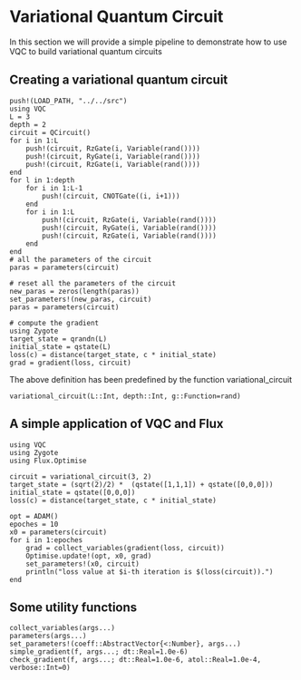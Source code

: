 # Variational Quantum Circuit

In this section we will provide a simple pipeline to demonstrate how to
use VQC to build variational quantum circuits


## Creating a variational quantum circuit
```@example
push!(LOAD_PATH, "../../src")
using VQC
L = 3
depth = 2
circuit = QCircuit()
for i in 1:L
	push!(circuit, RzGate(i, Variable(rand())))
	push!(circuit, RyGate(i, Variable(rand())))
	push!(circuit, RzGate(i, Variable(rand())))
end
for l in 1:depth
	for i in 1:L-1
		push!(circuit, CNOTGate((i, i+1)))
	end
	for i in 1:L
		push!(circuit, RzGate(i, Variable(rand())))
		push!(circuit, RyGate(i, Variable(rand())))
		push!(circuit, RzGate(i, Variable(rand())))
	end
end	
# all the parameters of the circuit
paras = parameters(circuit)

# reset all the parameters of the circuit
new_paras = zeros(length(paras))
set_parameters!(new_paras, circuit)
paras = parameters(circuit)

# compute the gradient
using Zygote
target_state = qrandn(L)
initial_state = qstate(L)
loss(c) = distance(target_state, c * initial_state)
grad = gradient(loss, circuit)
```
The above definition has been predefined by the function variational_circuit
```@docs
variational_circuit(L::Int, depth::Int, g::Function=rand)
```

## A simple application of VQC and Flux
```@example
using VQC
using Zygote
using Flux.Optimise

circuit = variational_circuit(3, 2)
target_state = (sqrt(2)/2) *  (qstate([1,1,1]) + qstate([0,0,0]))
initial_state = qstate([0,0,0])
loss(c) = distance(target_state, c * initial_state)

opt = ADAM()
epoches = 10
x0 = parameters(circuit)
for i in 1:epoches
	grad = collect_variables(gradient(loss, circuit))
	Optimise.update!(opt, x0, grad)
	set_parameters!(x0, circuit)
	println("loss value at $i-th iteration is $(loss(circuit)).")
end
```

## Some utility functions
```@docs
collect_variables(args...)
parameters(args...)
set_parameters!(coeff::AbstractVector{<:Number}, args...)
simple_gradient(f, args...; dt::Real=1.0e-6)
check_gradient(f, args...; dt::Real=1.0e-6, atol::Real=1.0e-4, verbose::Int=0)
```

